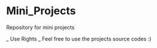 # Mini_Projects
Repository for mini projects

_ Use Rights _
Feel free to use the projects source codes :)
